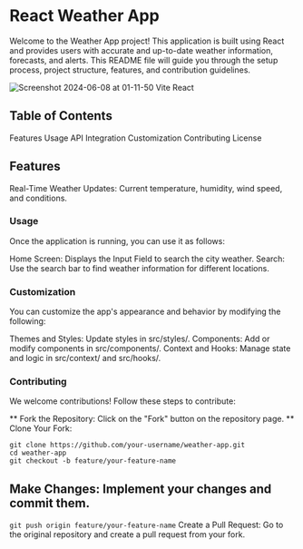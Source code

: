 # React Weather App

Welcome to the Weather App project! This application is built using React and provides users with accurate and up-to-date weather information, forecasts, and alerts. This README file will guide you through the setup process, project structure, features, and contribution guidelines.

![Screenshot 2024-06-08 at 01-11-50 Vite React](https://github.com/Mr-Abraham/weather/assets/82175847/4666352c-260c-474b-9935-b42b2383c496)


## Table of Contents

Features
Usage
API Integration
Customization
Contributing
License

## Features
Real-Time Weather Updates: Current temperature, humidity, wind speed, and conditions.

### Usage
Once the application is running, you can use it as follows:

Home Screen: Displays the Input Field to search the city weather.
Search: Use the search bar to find weather information for different locations.

### Customization
You can customize the app's appearance and behavior by modifying the following:

Themes and Styles: Update styles in src/styles/.
Components: Add or modify components in src/components/.
Context and Hooks: Manage state and logic in src/context/ and src/hooks/.

### Contributing
We welcome contributions! Follow these steps to contribute:

** Fork the Repository: Click on the "Fork" button on the repository page.
**
Clone Your Fork:
```
git clone https://github.com/your-username/weather-app.git
cd weather-app
git checkout -b feature/your-feature-name
```

## Make Changes: Implement your changes and commit them.
``` git push origin feature/your-feature-name ```
Create a Pull Request: Go to the original repository and create a pull request from your fork.

